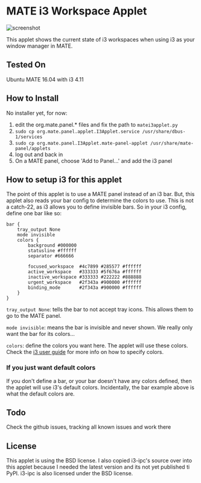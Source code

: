 # MATE i3 Workspace Applet

![screenshot](https://raw.github.com/city41/mate-i3-applet/master/screenshot.png)

This applet shows the current state of i3 workspaces when using i3 as your window manager in MATE.

## Tested On

Ubuntu MATE 16.04 with i3 4.11

## How to Install

No installer yet, for now:

1. edit the org.mate.panel.* files and fix the path to `matei3applet.py`
2. `sudo cp org.mate.panel.applet.I3Applet.service /usr/share/dbus-1/services`
3. `sudo cp org.mate.panel.I3Applet.mate-panel-applet /usr/share/mate-panel/applets`
4. log out and back in
5. On a MATE panel, choose 'Add to Panel...' and add the i3 panel

## How to setup i3 for this applet

The point of this applet is to use a MATE panel instead of an i3 bar. But, this applet also reads your bar config to determine the colors to use. This is not a catch-22, as i3 allows you to define invisible bars. So in your i3 config, define one bar like so:

```
bar {
    tray_output None
    mode invisible
    colors {
        background #000000
        statusline #ffffff
        separator #666666

        focused_workspace  #4c7899 #285577 #ffffff
        active_workspace   #333333 #5f676a #ffffff
        inactive_workspace #333333 #222222 #888888
        urgent_workspace   #2f343a #900000 #ffffff
        binding_mode       #2f343a #900000 #ffffff
    }
}
```

`tray_output None`: tells the bar to not accept tray icons. This allows them to go to the MATE panel.

`mode invisible`: means the bar is invisible and never shown. We really only want the bar for its colors...

`colors`: define the colors you want here. The applet will use these colors. Check the [i3 user guide](https://i3wm.org/docs/userguide.html#_colors) for more info on how to specify colors.

### If you just want default colors

If you don't define a bar, or your bar doesn't have any colors defined, then the applet will use i3's default colors. Incidentally, the bar example above is what the default colors are.

## Todo

Check the github issues, tracking all known issues and work there

## License

This applet is using the BSD license. I also copied i3-ipc's source over into this applet because I needed the latest version and its not yet published ti PyPI. i3-ipc is also licensed under the BSD license.
